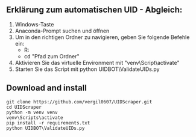 ## Erklärung zum automatischen UID - Abgleich:

1) Windows-Taste
2) Anaconda-Prompt suchen und öffnen
3) Um in den richtigen Ordner zu navigieren, geben Sie folgende Befehle ein:
    - R:
    - cd "Pfad zum Ordner"
4) Aktivieren Sie das virtuelle Environment mit "venv\Script\activate"
5) Starten Sie das Script mit python UIDBOT\ValidateUIDs.py


## Download and install

`git clone https://github.com/vergil0607/UIDScraper.git` <br>
`cd UIDScraper` <br>
`python -m venv venv` <br>
`venv\Scripts\activate` <br>
`pip install -r requirements.txt` <br>
`python UIDBOT\ValidateUIDs.py`
